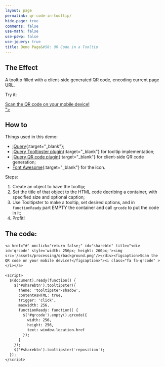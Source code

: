 ```yaml
---
layout: page
permalink: qr-code-in-tooltip/
hide-page: true
comments: false
use-math: false
use-pswp: false
use-jquery: true
title: Demo Page&#58; QR Code in a Tooltip
---
```

<!-- Activated scripts & CSS-->
<script type="text/javascript" src="/public/js/jquery.qrcode.min.js"></script>
<script type="text/javascript" src="/public/js/jquery.tooltipster.min.js"></script>
<link rel="stylesheet" href="{{ site.baseurl }}/public/css/font-awesome.css"/>
<link rel="stylesheet" href="{{ site.baseurl }}/public/css/tooltipster/tooltipster.css"/>
<link rel="stylesheet" href="{{ site.baseurl }}/public/css/tooltipster/tooltipster-shadow.css"/>

## The Effect

A tooltip filled with a client-side generated QR code, encoding current page URL.

Try it: <a href="#" onclick="return false;" id="sharebtn" title="<div id='qrcode' style='width: 256px; height: 260px;'><img src='/assets/processing/qrbackground.png'/></div><figcaption>Scan the QR code on your mobile device!</figcaption>"><i class="fa fa-qrcode" ></i></a>

<script>
  $(document).ready(function() {
    $('#sharebtn').tooltipster({
      theme: 'tooltipster-shadow',
      contentAsHTML: true,
      trigger: 'click',
      maxwidth: 256,
      functionReady: function() {
        $('#qrcode').empty().qrcode({
          width: 256,
          height: 256,
          text: window.location.href
        });
      }
    });
    $('#sharebtn').tooltipster('reposition');
  });
</script>

## How to

Things used in this demo:

* [jQuery](https://jquery.com/){:target="_blank"};
* [jQuery Tooltipster plugin](http://iamceege.github.io/tooltipster/){:target="_blank"}
 for tooltip implementation;
* [jQuery QR code plugin](http://jeromeetienne.github.io/jquery-qrcode/){:target="_blank"} for client-side QR code generation;
* [Font Awesome](http://fontawesome.io/){:target="_blank"} for the icon.

Steps:

1. Create an object to have the tooltip;
2. Set the title of that object to the HTML code decribing a container, with specified size and optional caption;
3. Use Tooltipster to make a tooltip, set desired options, and in `functionReady` part EMPTY the container and call `qrcode` to put the code in it;
4. Profit!

## The code:

	<a href="#" onclick="return false;" id="sharebtn" title="<div id='qrcode' style='width: 256px; height: 260px;'><img src='/assets/processing/qrbackground.png'/></div><figcaption>Scan the QR code on your mobile device!</figcaption>"><i class="fa fa-qrcode" ></i></a>

	<script>
	  $(document).ready(function() {
	    $('#sharebtn').tooltipster({
	      theme: 'tooltipster-shadow',
	      contentAsHTML: true,
	      trigger: 'click',
	      maxwidth: 256,
	      functionReady: function() {
	        $('#qrcode').empty().qrcode({
	          width: 256,
	          height: 256,
	          text: window.location.href
	        });
	      }
	    });
	    $('#sharebtn').tooltipster('reposition');
	  });
	</script>

